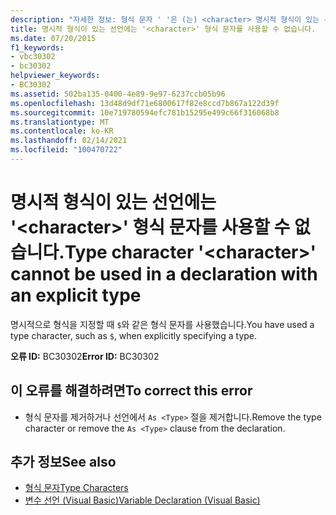 ```yaml
---
description: "자세한 정보: 형식 문자 ' '은 (는) <character> 명시적 형식이 있는 선언에서 사용할 수 없습니다."
title: 명시적 형식이 있는 선언에는 '<character>' 형식 문자를 사용할 수 없습니다.
ms.date: 07/20/2015
f1_keywords:
- vbc30302
- bc30302
helpviewer_keywords:
- BC30302
ms.assetid: 502ba135-0400-4e89-9e97-6237ccb05b96
ms.openlocfilehash: 13d48d9df71e6800617f82e8ccd7b867a122d39f
ms.sourcegitcommit: 10e719780594efc781b15295e499c66f316068b8
ms.translationtype: MT
ms.contentlocale: ko-KR
ms.lasthandoff: 02/14/2021
ms.locfileid: "100470722"
---
```

# <a name="type-character-character-cannot-be-used-in-a-declaration-with-an-explicit-type"></a><span data-ttu-id="89248-103">명시적 형식이 있는 선언에는 '\<character>' 형식 문자를 사용할 수 없습니다.</span><span class="sxs-lookup"><span data-stu-id="89248-103">Type character '\<character>' cannot be used in a declaration with an explicit type</span></span>

<span data-ttu-id="89248-104">명시적으로 형식을 지정할 때 `$`와 같은 형식 문자를 사용했습니다.</span><span class="sxs-lookup"><span data-stu-id="89248-104">You have used a type character, such as `$`, when explicitly specifying a type.</span></span>  
  
 <span data-ttu-id="89248-105">**오류 ID:** BC30302</span><span class="sxs-lookup"><span data-stu-id="89248-105">**Error ID:** BC30302</span></span>  
  
## <a name="to-correct-this-error"></a><span data-ttu-id="89248-106">이 오류를 해결하려면</span><span class="sxs-lookup"><span data-stu-id="89248-106">To correct this error</span></span>  
  
- <span data-ttu-id="89248-107">형식 문자를 제거하거나 선언에서 `As <Type>` 절을 제거합니다.</span><span class="sxs-lookup"><span data-stu-id="89248-107">Remove the type character or remove the `As <Type>` clause from the declaration.</span></span>  
  
## <a name="see-also"></a><span data-ttu-id="89248-108">추가 정보</span><span class="sxs-lookup"><span data-stu-id="89248-108">See also</span></span>

- [<span data-ttu-id="89248-109">형식 문자</span><span class="sxs-lookup"><span data-stu-id="89248-109">Type Characters</span></span>](../programming-guide/language-features/data-types/type-characters.md)
- [<span data-ttu-id="89248-110">변수 선언 (Visual Basic)</span><span class="sxs-lookup"><span data-stu-id="89248-110">Variable Declaration (Visual Basic)</span></span>](../programming-guide/language-features/variables/variable-declaration.md)
